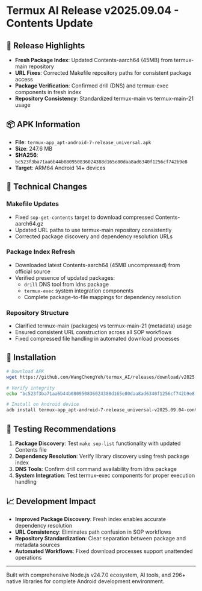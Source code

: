 # Termux AI Release v2025.09.04 - Contents Update

## 🎯 Release Highlights

- **Fresh Package Index**: Updated Contents-aarch64 (45MB) from termux-main repository
- **URL Fixes**: Corrected Makefile repository paths for consistent package access
- **Package Verification**: Confirmed drill (DNS) and termux-exec components in fresh index
- **Repository Consistency**: Standardized termux-main vs termux-main-21 usage

## 📦 APK Information

- **File**: `termux-app_apt-android-7-release_universal.apk`
- **Size**: 247.6 MB
- **SHA256**: `bc523f3ba71aa6b44b080950836024388d165e80daa8ad6340f1256cf742b9e8`
- **Target**: ARM64 Android 14+ devices

## 🔧 Technical Changes

### Makefile Updates
- Fixed `sop-get-contents` target to download compressed Contents-aarch64.gz
- Updated URL paths to use termux-main repository consistently
- Corrected package discovery and dependency resolution URLs

### Package Index Refresh
- Downloaded latest Contents-aarch64 (45MB uncompressed) from official source
- Verified presence of updated packages:
  - `drill` DNS tool from ldns package
  - `termux-exec` system integration components
  - Complete package-to-file mappings for dependency resolution

### Repository Structure
- Clarified termux-main (packages) vs termux-main-21 (metadata) usage
- Ensured consistent URL construction across all SOP workflows
- Fixed compressed file handling in automated download processes

## 🚀 Installation

```bash
# Download APK
wget https://github.com/WangChengYeh/termux_AI/releases/download/v2025.09.04-contents-update/termux-app_apt-android-7-release_universal-v2025.09.04-contents-update.apk

# Verify integrity
echo "bc523f3ba71aa6b44b080950836024388d165e80daa8ad6340f1256cf742b9e8 termux-app_apt-android-7-release_universal-v2025.09.04-contents-update.apk" | shasum -a 256 -c

# Install on Android device
adb install termux-app_apt-android-7-release_universal-v2025.09.04-contents-update.apk
```

## 🧪 Testing Recommendations

1. **Package Discovery**: Test `make sop-list` functionality with updated Contents file
2. **Dependency Resolution**: Verify library discovery using fresh package index
3. **DNS Tools**: Confirm drill command availability from ldns package
4. **System Integration**: Test termux-exec components for proper execution handling

## 📈 Development Impact

- **Improved Package Discovery**: Fresh index enables accurate dependency resolution
- **URL Consistency**: Eliminates path confusion in SOP workflows  
- **Repository Standardization**: Clear separation between package and metadata sources
- **Automated Workflows**: Fixed download processes support unattended operations

---

Built with comprehensive Node.js v24.7.0 ecosystem, AI tools, and 296+ native libraries for complete Android development environment.